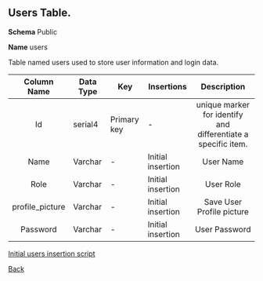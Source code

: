 ## Users Table.

**Schema** Public

**Name** users


Table named users used to store user information and login data.

|Column Name| Data Type | Key | Insertions| Description|
|:--:|--|--|--|:--:|
Id | serial4 | Primary key |-| unique marker for identify and differentiate a specific item. 
Name | Varchar |-|Initial insertion| User Name
Role | Varchar |-|Initial insertion| User Role
profile_picture | Varchar |-|Initial insertion| Save User Profile picture
Password | Varchar |-|Initial insertion| User Password

[Initial users insertion script](/data/initial%20users.sql)

[Back](/doc/Documentation.md)